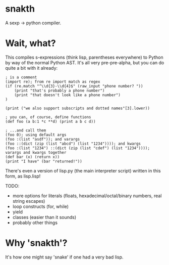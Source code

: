snakth
======

A sexp -> python compiler.

Wait, what?
=======

This compiles s-expressions (think lisp, parentheses everywhere) to Python by way of the normal Python AST. It's all very pre-pre-alpha, but you can do quite a bit with it already:

```
; is a comment
(import re); from re import match as regex
(if (re.match "^\\d{3}-\\d{4}$" (raw_input "phone number? "))
    (print "that's probably a phone number")
    (print "that doesn't look like a phone number")
)

(print ("we also support subscripts and dotted names"[3].lower))

; you can, of course, define functions
(def foo (a b:1 *c **d) (print a b c d))

; ...and call them
(foo 0); using default args
(foo :(list "asdf")); and varargs
(foo ::(dict (zip (list "abcd") (list "1234")))); and kwargs
(foo :(list "1234") ::(dict (zip (list "cdef") (list "1234")))); varargs and kwargs together
(def bar (x) (return x))
(print "I have" (bar "returned!"))
```

There's even a version of lisp.py (the main interpreter script) written in this form, as lisp.lisp!

TODO:
* more options for literals (floats, hexadecimal/octal/binary numbers, real string escapes)
* loop constructs (for, while)
* yield
* classes (easier than it sounds)
* probably other things

Why 'snakth'?
=======

It's how one might say 'snake' if one had a very bad lisp.
